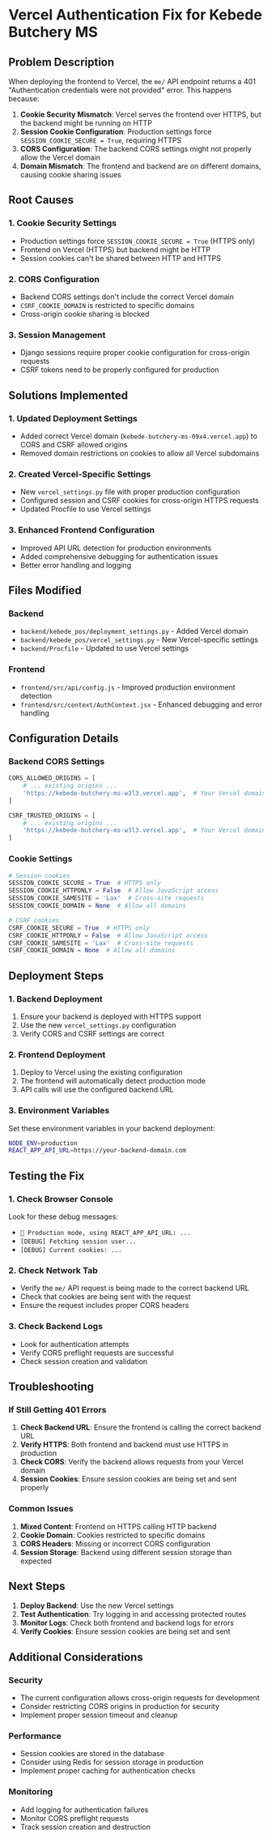 # Vercel Authentication Fix for Kebede Butchery MS

## Problem Description

When deploying the frontend to Vercel, the `me/` API endpoint returns a 401 "Authentication credentials were not provided" error. This happens because:

1. **Cookie Security Mismatch**: Vercel serves the frontend over HTTPS, but the backend might be running on HTTP
2. **Session Cookie Configuration**: Production settings force `SESSION_COOKIE_SECURE = True`, requiring HTTPS
3. **CORS Configuration**: The backend CORS settings might not properly allow the Vercel domain
4. **Domain Mismatch**: The frontend and backend are on different domains, causing cookie sharing issues

## Root Causes

### 1. Cookie Security Settings
- Production settings force `SESSION_COOKIE_SECURE = True` (HTTPS only)
- Frontend on Vercel (HTTPS) but backend might be HTTP
- Session cookies can't be shared between HTTP and HTTPS

### 2. CORS Configuration
- Backend CORS settings don't include the correct Vercel domain
- `CSRF_COOKIE_DOMAIN` is restricted to specific domains
- Cross-origin cookie sharing is blocked

### 3. Session Management
- Django sessions require proper cookie configuration for cross-origin requests
- CSRF tokens need to be properly configured for production

## Solutions Implemented

### 1. Updated Deployment Settings
- Added correct Vercel domain (`kebede-butchery-ms-09x4.vercel.app`) to CORS and CSRF allowed origins
- Removed domain restrictions on cookies to allow all Vercel subdomains

### 2. Created Vercel-Specific Settings
- New `vercel_settings.py` file with proper production configuration
- Configured session and CSRF cookies for cross-origin HTTPS requests
- Updated Procfile to use Vercel settings

### 3. Enhanced Frontend Configuration
- Improved API URL detection for production environments
- Added comprehensive debugging for authentication issues
- Better error handling and logging

## Files Modified

### Backend
- `backend/kebede_pos/deployment_settings.py` - Added Vercel domain
- `backend/kebede_pos/vercel_settings.py` - New Vercel-specific settings
- `backend/Procfile` - Updated to use Vercel settings

### Frontend
- `frontend/src/api/config.js` - Improved production environment detection
- `frontend/src/context/AuthContext.jsx` - Enhanced debugging and error handling

## Configuration Details

### Backend CORS Settings
```python
CORS_ALLOWED_ORIGINS = [
    # ... existing origins ...
    'https://kebede-butchery-ms-w3l3.vercel.app',  # Your Vercel domain
]

CSRF_TRUSTED_ORIGINS = [
    # ... existing origins ...
    'https://kebede-butchery-ms-w3l3.vercel.app',  # Your Vercel domain
]
```

### Cookie Settings
```python
# Session cookies
SESSION_COOKIE_SECURE = True  # HTTPS only
SESSION_COOKIE_HTTPONLY = False  # Allow JavaScript access
SESSION_COOKIE_SAMESITE = 'Lax'  # Cross-site requests
SESSION_COOKIE_DOMAIN = None  # Allow all domains

# CSRF cookies
CSRF_COOKIE_SECURE = True  # HTTPS only
CSRF_COOKIE_HTTPONLY = False  # Allow JavaScript access
CSRF_COOKIE_SAMESITE = 'Lax'  # Cross-site requests
CSRF_COOKIE_DOMAIN = None  # Allow all domains
```

## Deployment Steps

### 1. Backend Deployment
1. Ensure your backend is deployed with HTTPS support
2. Use the new `vercel_settings.py` configuration
3. Verify CORS and CSRF settings are correct

### 2. Frontend Deployment
1. Deploy to Vercel using the existing configuration
2. The frontend will automatically detect production mode
3. API calls will use the configured backend URL

### 3. Environment Variables
Set these environment variables in your backend deployment:
```bash
NODE_ENV=production
REACT_APP_API_URL=https://your-backend-domain.com
```

## Testing the Fix

### 1. Check Browser Console
Look for these debug messages:
- `🚀 Production mode, using REACT_APP_API_URL: ...`
- `[DEBUG] Fetching session user...`
- `[DEBUG] Current cookies: ...`

### 2. Check Network Tab
- Verify the `me/` API request is being made to the correct backend URL
- Check that cookies are being sent with the request
- Ensure the request includes proper CORS headers

### 3. Check Backend Logs
- Look for authentication attempts
- Verify CORS preflight requests are successful
- Check session creation and validation

## Troubleshooting

### If Still Getting 401 Errors

1. **Check Backend URL**: Ensure the frontend is calling the correct backend URL
2. **Verify HTTPS**: Both frontend and backend must use HTTPS in production
3. **Check CORS**: Verify the backend allows requests from your Vercel domain
4. **Session Cookies**: Ensure session cookies are being set and sent properly

### Common Issues

1. **Mixed Content**: Frontend on HTTPS calling HTTP backend
2. **Cookie Domain**: Cookies restricted to specific domains
3. **CORS Headers**: Missing or incorrect CORS configuration
4. **Session Storage**: Backend using different session storage than expected

## Next Steps

1. **Deploy Backend**: Use the new Vercel settings
2. **Test Authentication**: Try logging in and accessing protected routes
3. **Monitor Logs**: Check both frontend and backend logs for errors
4. **Verify Cookies**: Ensure session cookies are being set and sent

## Additional Considerations

### Security
- The current configuration allows cross-origin requests for development
- Consider restricting CORS origins in production for security
- Implement proper session timeout and cleanup

### Performance
- Session cookies are stored in the database
- Consider using Redis for session storage in production
- Implement proper caching for authentication checks

### Monitoring
- Add logging for authentication failures
- Monitor CORS preflight requests
- Track session creation and destruction
